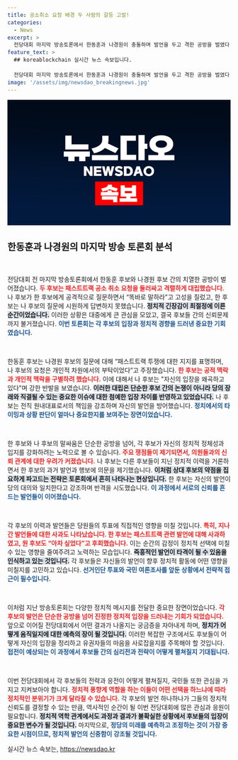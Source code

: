 ```yaml
---
title: 공소취소 요청 배경 두 사람의 갈등 고발!
categories:
  - News
excerpt: >
  전당대회 마지막 방송토론에서 한동훈과 나경원이 충돌하며 발언을 두고 격한 공방을 벌였다. 한 후보는 나 후보의 요청을 개인적 차원이라고 반박했고, 나 후보는 이를 강하게 반발하며 고성이 오갔다. 두 후보의 날카로운 대립이 정치적 향방에 어떤 영향을 미칠지 주목된다.
feature_text: >
  ## koreablockchain 실시간 뉴스 속보입니다.

  전당대회 마지막 방송토론에서 한동훈과 나경원이 충돌하며 발언을 두고 격한 공방을 벌였다. 한 후보는 나 후보의 요청을 개인적 차원이라고 반박했고, 나 후보는 이를 강하게 반발하며 고성이 오갔다. 두 후보의 날카로운 대립이 정치적 향방에 어떤 영향을 미칠지 주목된다.
image: '/assets/img/newsdao_breakingnews.jpg'
---
```


<p><img src="/assets/img/newsdao_breakingnews.jpg" alt="koreablockchain 속보" /></p>

<h2 data-ke-size="size26">한동훈과 나경원의 마지막 방송 토론회 분석</h2>

<p data-ke-size="size16">&nbsp;</p>

<p>전당대회 전 마지막 방송토론회에서 한동훈 후보와 나경원 후보 간의 치열한 공방이 벌어졌습니다. <b><span style="color: #ee2323;">두 후보는 패스트트랙 공소 취소 요청을 둘러싸고 격렬하게 대립했습니다.</span></b> 나 후보가 한 후보에게 공격적으로 질문하면서 “똑바로 말하라”고 고성을 질렀고, 한 후보는 나 후보의 질문에 시원하게 답변하지 못했습니다. <b><span style="background-color: #21538527;">정치적 긴장감이 최절정에 이른 순간이었습니다.</span></b> 이러한 상황은 대중에게 큰 관심을 모았고, 결국 후보들 간의 신뢰문제까지 불거졌습니다. <b><span style="color: #1a5490;">이번 토론회는 각 후보의 입장과 정치적 경향을 드러낸 중요한 기회였습니다.</span></b> </p>

<p data-ke-size="size16">&nbsp;</p>

<p>한동훈 후보는 나경원 후보의 질문에 대해 “패스트트랙 투쟁에 대한 지지를 표명하며, 나 후보의 요청은 개인적 차원에서의 부탁이었다”고 주장했습니다. <b><span style="color: #ee2323;">한 후보는 공적 맥락과 개인적 맥락을 구별하려 했습니다.</span></b> 이에 대해서 나 후보는 "자신의 입장을 왜곡하고 있다"며 강한 반발을 보였습니다. <b><span style="background-color: #21538527;">이러한 대립은 단순한 후보 간의 논쟁이 아니라 당의 장래와 직결될 수 있는 중요한 이슈에 대한 첨예한 입장 차이를 반영하고 있었습니다.</span></b> 나 후보는 전직 원내대표로서의 책임을 강조하며 자신의 발언을 방어했습니다. <b><span style="color: #1a5490;">정치에서의 타이밍과 상황 판단이 얼마나 중요한지를 보여주는 장면이었습니다.</span></b></p>

<p data-ke-size="size16">&nbsp;</p>

<p>한 후보와 나 후보의 말싸움은 단순한 공방을 넘어, 각 후보가 자신의 정치적 정체성과 입지를 강화하려는 노력으로 볼 수 있습니다. <b><span style="color: #ee2323;">주요 쟁점들이 제기되면서, 의원들과의 신뢰 관계에 대한 우려가 커졌습니다.</span></b> 나 후보는 다른 후보들이 지닌 정치적 이력을 거론하면서 한 후보의 과거 발언과 행보에 의문을 제기했습니다. <b><span style="background-color: #21538527;">이처럼 상대 후보의 약점을 집요하게 파고드는 전략은 토론회에서 흔히 나타나는 현상입니다.</span></b> 한 후보는 자신의 발언이 당의 대의와 일치한다고 강조하며 반격을 시도했습니다. <b><span style="color: #1a5490;">이 과정에서 서로의 신뢰를 흔드는 발언들이 이어졌습니다.</span></b></p>

<p data-ke-size="size16">&nbsp;</p>

<p>각 후보의 이력과 발언들은 당원들의 투표에 직접적인 영향을 미칠 것입니다. <b><span style="color: #ee2323;">특히, 지나간 발언들에 대한 사과도 나타났습니다. 한 후보는 패스트트랙 관련 발언에 대해 사과하였고, 원 후보도 “아차 싶었다”고 후회했습니다.</span></b> 이는 순간의 감정이 정치적 선택에 미칠 수 있는 영향을 줄여주려고 노력하는 모습입니다. <b><span style="background-color: #21538527;">즉흥적인 발언이 타격이 될 수 있음을 인식하고 있는 것입니다.</span></b> 각 후보들은 자신들의 발언이 향후 정치적 활동에 어떤 영향을 미칠지를 고민하고 있습니다. <b><span style="color: #1a5490;">선거인단 투표와 국민 여론조사를 앞둔 상황에서 전략적 접근이 필수입니다.</span></b></p>

<p data-ke-size="size16">&nbsp;</p>

<p>이처럼 지난 방송토론회는 다양한 정치적 메시지를 전달한 중요한 장면이었습니다. <b><span style="color: #ee2323;">각 후보의 발언은 단순한 공방을 넘어 진정한 정치적 입장을 드러내는 기회가 되었습니다.</span></b> 앞으로 이어질 전당대회에서 어떤 결과가 나올지는 궁금증을 자아내게 하며, <b><span style="background-color: #21538527;">정치가 어떻게 움직일지에 대한 예측의 장이 될 것입니다.</span></b> 이러한 복잡한 구조에서도 후보들이 어떻게 자신의 입장을 정리하고 유권자들의 마음을 사로잡을지를 주목해야 할 것입니다. <b><span style="color: #1a5490;">접전이 예상되는 이 과정에서 후보들 간의 심리전과 전략이 어떻게 펼쳐질지 기대됩니다.</span></b></p>

<p data-ke-size="size16">&nbsp;</p>

<p>이번 전당대회에서 각 후보들의 전략과 응전이 어떻게 펼쳐질지, 국민들 또한 관심을 가지고 지켜보아야 합니다. <b><span style="color: #ee2323;">정치적 풍향계 역할을 하는 이들이 어떤 선택을 하느냐에 따라 정치적인 분위기가 크게 달라질 수 있습니다.</span></b> 각 후보의 발언 하나하나가 그들의 정치적 신뢰도를 결정할 수 있는 만큼, 역사적인 순간이 될 이번 전당대회에 많은 관심과 응원이 필요합니다. <b><span style="background-color: #21538527;">정치적 역학 관계에서도 과정과 결과가 불확실한 상황에서 후보들의 입장이 중요한 변수가 될 것입니다.</span></b> 마지막으로, <b><span style="color: #1a5490;">정당의 미래를 예측하고 조정하는 것이 가장 중요한 시점이므로, 정치적 발언의 신중함이 강조될 것입니다.</span></b></p>
실시간 뉴스 속보는, <a href="https://newsdao.kr" rel="dofollow">https://newsdao.kr</a>


